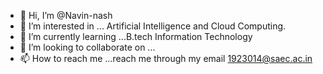 - 👋 Hi, I’m @Navin-nash
- 👀 I’m interested in ... Artificial Intelligence and Cloud Computing.
- 🌱 I’m currently learning ...B.tech Information Technology
- 💞️ I’m looking to collaborate on ...
- 📫 How to reach me ...reach me through my email 1923014@saec.ac.in

<!---
Navin-nash/Navin-nash is a ✨ special ✨ repository because its `README.md` (this file) appears on your GitHub profile.
You can click the Preview link to take a look at your changes.
--->
